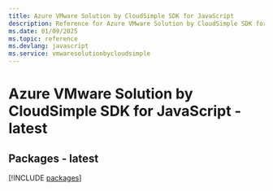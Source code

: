 ```yaml
---
title: Azure VMware Solution by CloudSimple SDK for JavaScript
description: Reference for Azure VMware Solution by CloudSimple SDK for JavaScript
ms.date: 01/09/2025
ms.topic: reference
ms.devlang: javascript
ms.service: vmwaresolutionbycloudsimple
---
```

# Azure VMware Solution by CloudSimple SDK for JavaScript - latest
## Packages - latest
[!INCLUDE [packages](vmware-solution-by-cloudsimple-index.md)]
